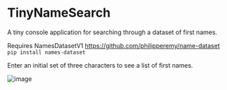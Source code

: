 # TinyNameSearch
A tiny console application for searching through a dataset of first names.

Requires NamesDatasetV1 https://github.com/philipperemy/name-dataset
`pip install names-dataset`

Enter an initial set of three characters to see a list of first names.

![image](https://user-images.githubusercontent.com/9711643/127215152-003179b8-e667-41f7-83a9-bc5bd434cd82.png)
